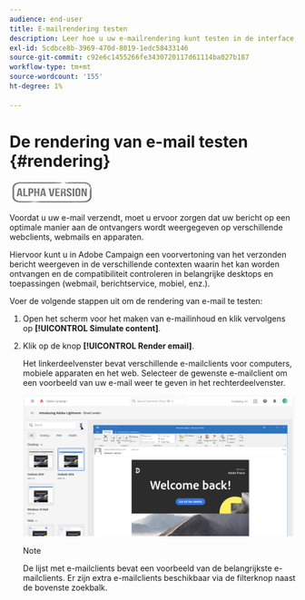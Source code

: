 ```yaml
---
audience: end-user
title: E-mailrendering testen
description: Leer hoe u uw e-mailrendering kunt testen in de interface van het campagneweb
exl-id: 5cdbce8b-3969-470d-8019-1edc58433146
source-git-commit: c92e6c1455266fe3430720117d61114ba027b187
workflow-type: tm+mt
source-wordcount: '155'
ht-degree: 1%

---
```


# De rendering van e-mail testen {#rendering}

![](../assets/do-not-localize/badge.png)

Voordat u uw e-mail verzendt, moet u ervoor zorgen dat uw bericht op een optimale manier aan de ontvangers wordt weergegeven op verschillende webclients, webmails en apparaten.

Hiervoor kunt u in Adobe Campaign een voorvertoning van het verzonden bericht weergeven in de verschillende contexten waarin het kan worden ontvangen en de compatibiliteit controleren in belangrijke desktops en toepassingen (webmail, berichtservice, mobiel, enz.).

Voer de volgende stappen uit om de rendering van e-mail te testen:

1. Open het scherm voor het maken van e-mailinhoud en klik vervolgens op **[!UICONTROL Simulate content]**.

1. Klik op de knop **[!UICONTROL Render email]**.

   Het linkerdeelvenster bevat verschillende e-mailclients voor computers, mobiele apparaten en het web. Selecteer de gewenste e-mailclient om een voorbeeld van uw e-mail weer te geven in het rechterdeelvenster.

   ![](assets/render-context.png)

   >[!NOTE]
   >
   >De lijst met e-mailclients bevat een voorbeeld van de belangrijkste e-mailclients. Er zijn extra e-mailclients beschikbaar via de filterknop naast de bovenste zoekbalk.
